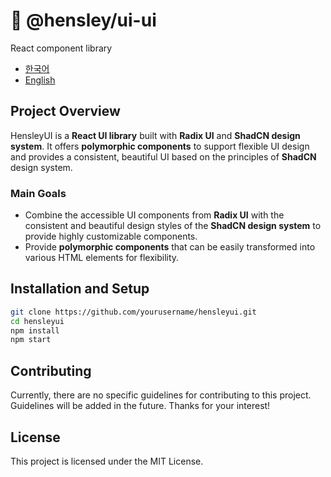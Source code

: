 # 🦔 @hensley/ui-ui

React component library

- [한국어](README.md)
- [English](README.en.md)

## Project Overview

HensleyUI is a **React UI library** built with **Radix UI** and **ShadCN design system**. It offers **polymorphic components** to support flexible UI design and provides a consistent, beautiful UI based on the principles of **ShadCN** design system.

### Main Goals

- Combine the accessible UI components from **Radix UI** with the consistent and beautiful design styles of the **ShadCN design system** to provide highly customizable components.
- Provide **polymorphic components** that can be easily transformed into various HTML elements for flexibility.

## Installation and Setup

```bash
git clone https://github.com/yourusername/hensleyui.git
cd hensleyui
npm install
npm start
```

## Contributing

Currently, there are no specific guidelines for contributing to this project.  
Guidelines will be added in the future. Thanks for your interest!

## License

This project is licensed under the MIT License.
